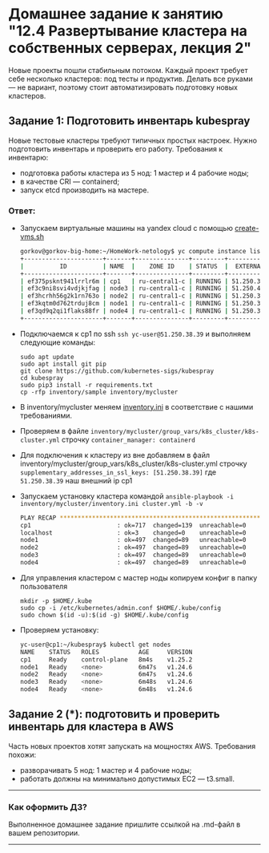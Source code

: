 # Домашнее задание к занятию "12.4 Развертывание кластера на собственных серверах, лекция 2"
Новые проекты пошли стабильным потоком. Каждый проект требует себе несколько кластеров: под тесты и продуктив. Делать все руками — не вариант, поэтому стоит автоматизировать подготовку новых кластеров.

## Задание 1: Подготовить инвентарь kubespray
Новые тестовые кластеры требуют типичных простых настроек. Нужно подготовить инвентарь и проверить его работу. Требования к инвентарю:
* подготовка работы кластера из 5 нод: 1 мастер и 4 рабочие ноды;
* в качестве CRI — containerd;
* запуск etcd производить на мастере.

### Ответ:
- Запускаем виртуальные машины на yandex cloud с помощью [create-vms.sh](create-vms.sh)  
    ```bash
    gorkov@gorkov-big-home:~/HomeWork-netology$ yc compute instance list
    +----------------------+-------+---------------+---------+---------------+-------------+
    |          ID          | NAME  |    ZONE ID    | STATUS  |  EXTERNAL IP  | INTERNAL IP |
    +----------------------+-------+---------------+---------+---------------+-------------+
    | ef375psknt941lrrlr6m | cp1   | ru-central1-c | RUNNING | 51.250.38.39  | 10.130.0.18 |
    | ef3c9ni8svi4vdjkjfag | node3 | ru-central1-c | RUNNING | 51.250.43.118 | 10.130.0.8  |
    | ef3hcrhh56g2k1rn763o | node2 | ru-central1-c | RUNNING | 51.250.32.199 | 10.130.0.20 |
    | ef3kqtm0d762trduj8cm | node1 | ru-central1-c | RUNNING | 51.250.39.98  | 10.130.0.26 |
    | ef3qd9q2qi1flaks88fr | node4 | ru-central1-c | RUNNING | 51.250.35.126 | 10.130.0.37 |
    +----------------------+-------+---------------+---------+---------------+-------------+
    ```

- Подключаемся к cp1 по ssh `ssh yc-user@51.250.38.39` и выполняем следующие команды:
    ```
    sudo apt update
    sudo apt install git pip
    git clone https://github.com/kubernetes-sigs/kubespray
    cd kubespray
    sudo pip3 install -r requirements.txt
    cp -rfp inventory/sample inventory/mycluster
    ```
- В inventory/mycluster меняем [inventory.ini](inventory.ini) в соответствие с нашими требованиями.
- Проверяем в файле `inventory/mycluster/group_vars/k8s_cluster/k8s-cluster.yml` строчку `container_manager: containerd`
- Для подключения к кластеру из вне добавляем в файл inventory/mycluster/group_vars/k8s_cluster/k8s-cluster.yml строчку `supplementary_addresses_in_ssl_keys: [51.250.38.39]` где `51.250.38.39` наш внешний ip cp1
- Запускаем установку кластера командой `ansible-playbook -i inventory/mycluster/inventory.ini cluster.yml -b -v`
    ```bash
    PLAY RECAP *************************************************************************************************************************
    cp1                        : ok=717  changed=139  unreachable=0    failed=0    skipped=1255 rescued=0    ignored=9   
    localhost                  : ok=3    changed=0    unreachable=0    failed=0    skipped=0    rescued=0    ignored=0   
    node1                      : ok=497  changed=89   unreachable=0    failed=0    skipped=767  rescued=0    ignored=2   
    node2                      : ok=497  changed=89   unreachable=0    failed=0    skipped=766  rescued=0    ignored=2   
    node3                      : ok=497  changed=89   unreachable=0    failed=0    skipped=766  rescued=0    ignored=2   
    node4                      : ok=497  changed=89   unreachable=0    failed=0    skipped=766  rescued=0    ignored=2  
    ```
- Для управления кластером с мастер ноды копируем конфиг в папку пользователя
    ```
    mkdir -p $HOME/.kube
    sudo cp -i /etc/kubernetes/admin.conf $HOME/.kube/config
    sudo chown $(id -u):$(id -g) $HOME/.kube/config
    ```
- Проверяем установку:
    ```bash
    yc-user@cp1:~/kubespray$ kubectl get nodes
    NAME    STATUS   ROLES           AGE     VERSION
    cp1     Ready    control-plane   8m4s    v1.25.2
    node1   Ready    <none>          6m47s   v1.24.6
    node2   Ready    <none>          6m47s   v1.24.6
    node3   Ready    <none>          6m48s   v1.24.6
    node4   Ready    <none>          6m48s   v1.24.6

    ```


## Задание 2 (*): подготовить и проверить инвентарь для кластера в AWS
Часть новых проектов хотят запускать на мощностях AWS. Требования похожи:
* разворачивать 5 нод: 1 мастер и 4 рабочие ноды;
* работать должны на минимально допустимых EC2 — t3.small.

---

### Как оформить ДЗ?

Выполненное домашнее задание пришлите ссылкой на .md-файл в вашем репозитории.

---